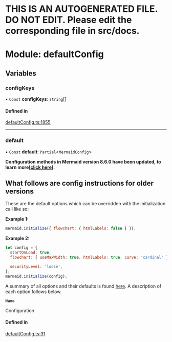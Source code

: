 # THIS IS AN AUTOGENERATED FILE. DO NOT EDIT. Please edit the corresponding file in src/docs.

# Module: defaultConfig

## Variables

### <a id="configkeys" name="configkeys"></a> configKeys

• `Const` **configKeys**: `string`\[]

#### Defined in

[defaultConfig.ts:1855](https://github.com/emersonbottero/mermaid/blob/0da56a12/packages/mermaid/src/defaultConfig.ts#L1855)

---

### <a id="default" name="default"></a> default

• `Const` **default**: `Partial`<`MermaidConfig`>

**Configuration methods in Mermaid version 8.6.0 have been updated, to learn more\[[click
here](8.6.0_docs.md)].**

## **What follows are config instructions for older versions**

These are the default options which can be overridden with the initialization call like so:

**Example 1:**

```js
mermaid.initialize({ flowchart: { htmlLabels: false } });
```

**Example 2:**

```js
let config = {
  startOnLoad: true,
  flowchart: { useMaxWidth: true, htmlLabels: true, curve: 'cardinal' },

  securityLevel: 'loose',
};
mermaid.initialize(config);
```

A summary of all options and their defaults is found [here](#mermaidapi-configuration-defaults).
A description of each option follows below.

**`Name`**

Configuration

#### Defined in

[defaultConfig.ts:31](https://github.com/emersonbottero/mermaid/blob/0da56a12/packages/mermaid/src/defaultConfig.ts#L31)
